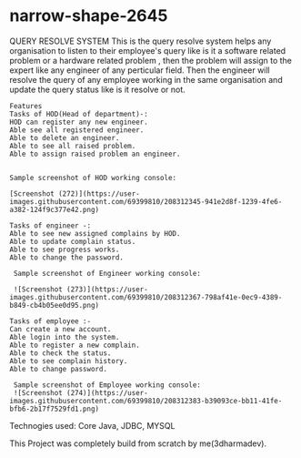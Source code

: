 # narrow-shape-2645

QUERY RESOLVE SYSTEM
This is the query resolve system helps any organisation to listen to their employee's query like is it a software related problem or a hardware related problem , then the problem will assign to the expert like any engineer of any perticular field. Then the engineer will resolve the query of any employee working in the same organisation and update the query status like is it resolve or not.

    Features
    Tasks of HOD(Head of department)-: 
    HOD can register any new engineer.
    Able see all registered engineer. 
    Able to delete an engineer. 
    Able to see all raised problem. 
    Able to assign raised problem an engineer.
    
    
    Sample screenshot of HOD working console:
    
    [Screenshot (272)](https://user-images.githubusercontent.com/69399810/208312345-941e2d8f-1239-4fe6-a382-124f9c377e42.png)

    Tasks of engineer -:
    Able to see new assigned complains by HOD. 
    Able to update complain status. 
    Able to see progress works. 
    Able to change the password.
    
     Sample screenshot of Engineer working console:
     
     ![Screenshot (273)](https://user-images.githubusercontent.com/69399810/208312367-798af41e-0ec9-4389-b849-cb4b05ee0d95.png)

    Tasks of employee :- 
    Can create a new account. 
    Able login into the system. 
    Able to register a new complain. 
    Able to check the status. 
    Able to see complain history. 
    Able to change password.
    
     Sample screenshot of Employee working console:
     ![Screenshot (274)](https://user-images.githubusercontent.com/69399810/208312383-b39093ce-bb11-41fe-bfb6-2b17f7529fd1.png)

Technogies used: Core Java, JDBC, MYSQL

This Project was completely build from scratch by me(3dharmadev).


     
    
